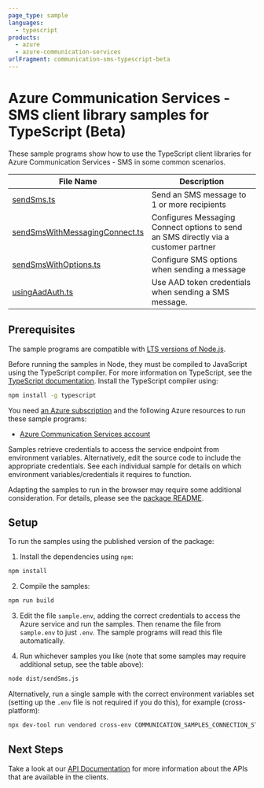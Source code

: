 ```yaml
---
page_type: sample
languages:
  - typescript
products:
  - azure
  - azure-communication-services
urlFragment: communication-sms-typescript-beta
---
```


# Azure Communication Services - SMS client library samples for TypeScript (Beta)

These sample programs show how to use the TypeScript client libraries for Azure Communication Services - SMS in some common scenarios.

| **File Name**                                                 | **Description**                                                                     |
| ------------------------------------------------------------- | ----------------------------------------------------------------------------------- |
| [sendSms.ts][sendsms]                                         | Send an SMS message to 1 or more recipients                                         |
| [sendSmsWithMessagingConnect.ts][sendsmswithmessagingconnect] | Configures Messaging Connect options to send an SMS directly via a customer partner |
| [sendSmsWithOptions.ts][sendsmswithoptions]                   | Configure SMS options when sending a message                                        |
| [usingAadAuth.ts][usingaadauth]                               | Use AAD token credentials when sending a SMS message.                               |

## Prerequisites

The sample programs are compatible with [LTS versions of Node.js](https://github.com/nodejs/release#release-schedule).

Before running the samples in Node, they must be compiled to JavaScript using the TypeScript compiler. For more information on TypeScript, see the [TypeScript documentation][typescript]. Install the TypeScript compiler using:

```bash
npm install -g typescript
```

You need [an Azure subscription][freesub] and the following Azure resources to run these sample programs:

- [Azure Communication Services account][createinstance_azurecommunicationservicesaccount]

Samples retrieve credentials to access the service endpoint from environment variables. Alternatively, edit the source code to include the appropriate credentials. See each individual sample for details on which environment variables/credentials it requires to function.

Adapting the samples to run in the browser may require some additional consideration. For details, please see the [package README][package].

## Setup

To run the samples using the published version of the package:

1. Install the dependencies using `npm`:

```bash
npm install
```

2. Compile the samples:

```bash
npm run build
```

3. Edit the file `sample.env`, adding the correct credentials to access the Azure service and run the samples. Then rename the file from `sample.env` to just `.env`. The sample programs will read this file automatically.

4. Run whichever samples you like (note that some samples may require additional setup, see the table above):

```bash
node dist/sendSms.js
```

Alternatively, run a single sample with the correct environment variables set (setting up the `.env` file is not required if you do this), for example (cross-platform):

```bash
npx dev-tool run vendored cross-env COMMUNICATION_SAMPLES_CONNECTION_STRING="<communication samples connection string>" TO_PHONE_NUMBERS="<to phone numbers>" AZURE_PHONE_NUMBER="<azure phone number>" FROM_PHONE_NUMBER="<from phone number>" node dist/sendSms.js
```

## Next Steps

Take a look at our [API Documentation][apiref] for more information about the APIs that are available in the clients.

[sendsms]: https://github.com/Azure/azure-sdk-for-js/blob/main/sdk/communication/communication-sms/samples/v1-beta/typescript/src/sendSms.ts
[sendsmswithmessagingconnect]: https://github.com/Azure/azure-sdk-for-js/blob/main/sdk/communication/communication-sms/samples/v1-beta/typescript/src/sendSmsWithMessagingConnect.ts
[sendsmswithoptions]: https://github.com/Azure/azure-sdk-for-js/blob/main/sdk/communication/communication-sms/samples/v1-beta/typescript/src/sendSmsWithOptions.ts
[usingaadauth]: https://github.com/Azure/azure-sdk-for-js/blob/main/sdk/communication/communication-sms/samples/v1-beta/typescript/src/usingAadAuth.ts
[apiref]: https://learn.microsoft.com/javascript/api/@azure/communication-sms?view=azure-node-preview
[freesub]: https://azure.microsoft.com/free/
[createinstance_azurecommunicationservicesaccount]: https://learn.microsoft.com/azure/communication-services/quickstarts/create-communication-resource
[package]: https://github.com/Azure/azure-sdk-for-js/tree/main/sdk/communication/communication-sms/README.md
[typescript]: https://www.typescriptlang.org/docs/home.html

